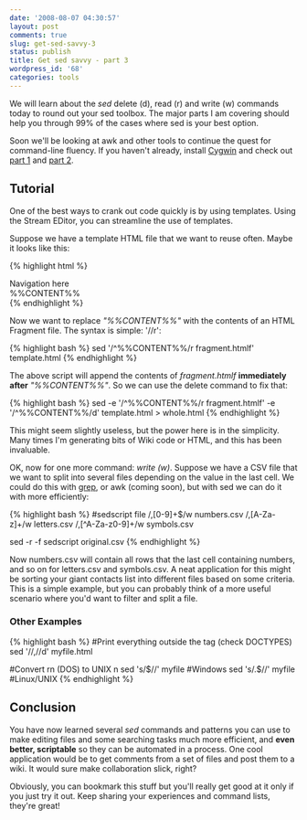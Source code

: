 ```yaml
---
date: '2008-08-07 04:30:57'
layout: post
comments: true
slug: get-sed-savvy-3
status: publish
title: Get sed savvy - part 3
wordpress_id: '68'
categories: tools
---
```


We will learn about the _sed_ delete (d), read (r) and write (w) commands today to round out your sed toolbox. The major parts I am covering should help you through 99% of the cases where sed is your best option. 

Soon we'll be looking at awk and other tools to continue the quest for command-line fluency. If you haven't already, install [Cygwin](http://cygwin.com) and check out [part 1](/tools/get-sed-savvy-1/) and [part 2](/tools/get-sed-savvy-2/).

## Tutorial

One of the best ways to crank out code quickly is by using templates. Using the Stream EDitor, you can streamline the use of templates.

Suppose we have a template HTML file that we want to reuse often. Maybe it looks like this:

{% highlight html %}
<html>
    <head>
        <title>template.html</title>
     </head>
    <body>
        <div id="nav">Navigation here</div>
        <div id="content">
%%CONTENT%%
        </div>
    </body>
</html>
{% endhighlight %}

Now we want to replace _"%%CONTENT%%"_ with the contents of an HTML Fragment file. The syntax is simple: '/<pattern>/r':

{% highlight bash %}
sed '/^%%CONTENT%%/r fragment.htmlf' template.html
{% endhighlight %}

The above script will append the contents of _fragment.htmlf_ **immediately after** _"%%CONTENT%%"_. So we can use the delete command to fix that:

{% highlight bash %}
sed -e '/^%%CONTENT%%/r fragment.htmlf' -e '/^%%CONTENT%%/d' template.html > whole.html
{% endhighlight %}

This might seem slightly useless, but the power here is in the simplicity. Many times I'm generating bits of Wiki code or HTML, and this has been invaluable. 

OK, now for one more command: _write (w)_. Suppose we have a CSV file that we want to split into several files depending on the value in the last cell. We could do this with [grep](/tools/grep-is-a-beautiful-tool/), or awk (coming soon), but with sed we can do it with more efficiently:

{% highlight bash %}
#sedscript file
/,[0-9]+$/w numbers.csv
/,[A-Za-z]+/w letters.csv
/,[^A-Za-z0-9]+/w symbols.csv

sed -r -f sedscript original.csv
{% endhighlight %}

Now numbers.csv will contain all rows that the last cell containing numbers, and so on for letters.csv and symbols.csv. A neat application for this might be sorting your giant contacts list into different files based on some criteria. This is a simple example, but you can probably think of a more useful scenario where you'd want to filter and split a file. 

### Other Examples

{% highlight bash %}
#Print everything outside the <html> tag (check DOCTYPES)
sed '/<html>/,/</html>/d' myfile.html

#Convert rn (DOS) to UNIX n
sed 's/$//' myfile        #Windows
sed 's/.$//' myfile       #Linux/UNIX
{% endhighlight %}

## Conclusion

You have now learned several _sed_ commands and patterns you can use to make editing files and some searching tasks much more efficient, and **even better, scriptable** so they can be automated in a process. One cool application would be to get comments from a set of files and post them to a wiki. It would sure make collaboration slick, right?

Obviously, you can bookmark this stuff but you'll really get good at it only if you just try it out. Keep sharing your experiences and command lists, they're great! 

